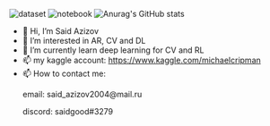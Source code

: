 ![dataset](https://road-to-kaggle-grandmaster.vercel.app/api/badges/michaelcripman/dataset)
![notebook](https://road-to-kaggle-grandmaster.vercel.app/api/badges/michaelcripman/notebook)
![Anurag's GitHub stats](https://github-readme-stats.vercel.app/api/?username=shonenkov&show_icons=true&title_color=fff&icon_color=79ff97&text_color=9f9f9f&bg_color=151515)

- 👋 Hi, I’m Said Azizov
- 👀 I’m interested in AR, CV and DL
- 🌱 I’m currently learn deep learning for CV and RL
- 📫 my kaggle account: https://www.kaggle.com/michaelcripman
- 📫 How to contact me:
    <p>email: said_azizov2004@mail.ru</p>
    <p>discord: saidgood#3279</p>

<!---
SuperSaid09/SuperSaid09 is a ✨ special ✨ repository because its `README.md` (this file) appears on your GitHub profile.
You can click the Preview link to take a look at your changes.
--->
